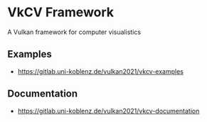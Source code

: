 # VkCV Framework
 A Vulkan framework for computer visualistics

## Examples

- https://gitlab.uni-koblenz.de/vulkan2021/vkcv-examples

## Documentation

- https://gitlab.uni-koblenz.de/vulkan2021/vkcv-documentation
